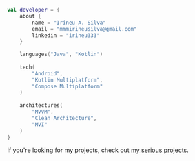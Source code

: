 ``` kotlin
val developer = {
    about {
        name = "Irineu A. Silva"
        email = "mmmirineusilva@gmail.com"
        linkedin = "irineu333"
    }
    
    languages("Java", "Kotlin")
    
    tech(
        "Android", 
        "Kotlin Multiplatform", 
        "Compose Multiplatform"
    )
    
    architectures(
        "MVVM", 
        "Clean Architecture", 
        "MVI"
    )
}
```

If you're looking for my projects, check out [my serious projects](PROJECTS.md).

